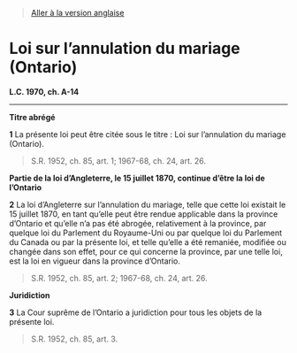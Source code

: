 > [Aller à la version anglaise](/en/Acts/Statutes%20of%20Canada/1970/c.%20A-14.md)

# Loi sur l’annulation du mariage (Ontario)

**L.C. 1970, ch. A-14**


----------



**Titre abrégé**

**1** La présente loi peut être citée sous le titre : Loi sur l’annulation du mariage (Ontario).
> S.R. 1952, ch. 85, art. 1; 1967-68, ch. 24, art. 26.





**Partie de la loi d’Angleterre, le 15 juillet 1870, continue d’être la loi de l’Ontario**

**2** La loi d’Angleterre sur l’annulation du mariage, telle que cette loi existait le 15 juillet 1870, en tant qu’elle peut être rendue applicable dans la province d’Ontario et qu’elle n’a pas été abrogée, relativement à la province, par quelque loi du Parlement du Royaume-Uni ou par quelque loi du Parlement du Canada ou par la présente loi, et telle qu’elle a été remaniée, modifiée ou changée dans son effet, pour ce qui concerne la province, par une telle loi, est la loi en vigueur dans la province d’Ontario.
> S.R. 1952, ch. 85, art. 2; 1967-68, ch. 24, art. 26.





**Juridiction**

**3** La Cour suprême de l’Ontario a juridiction pour tous les objets de la présente loi.
> S.R. 1952, ch. 85, art. 3.



